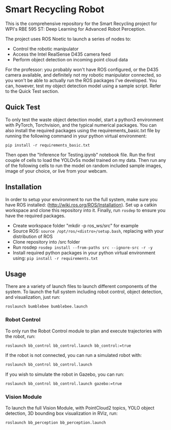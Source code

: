 # Smart Recycling Robot
This is the comprehensive repository for the Smart Recycling project for WPI's RBE 595 ST: Deep Learning for Advanced Robot Perception.

The project uses ROS Noetic to launch a series of nodes to:
- Control the robotic manipulator
- Access the Intel RealSense D435 camera feed
- Perform object detection on incoming point cloud data

For the professor: you probably won't have ROS configured, or the D435 camera available, and definitely not my robotic manipulator connected, so you won't be able to actually run the ROS packages I've developed. You can, however, test my object detection model using a sample script. Refer to the Quick Test section.

## Quick Test
To only test the waste object detection model, start a python3 environment with PyTorch, Torchvision, and the typical numerical packages. You can also install the required packages using the requirements_basic.txt file by running the following command in your python virtual environment:

`pip install -r requirements_basic.txt`

Then open the "Inference for Testing.ipynb" notebook file. Run the first couple of cells to load the YOLOv5s model trained on my data. Then run any of the following cells to run the model on random included sample images, image of your choice, or live from your webcam.

## Installation

In order to setup your environment to run the full system, make sure you have ROS installed: (http://wiki.ros.org/ROS/Installation). Set up a catkin workspace and clone this repository into it. Finally, run `rosdep` to ensure you have the required packages.
- Create workspace folder "mkdir -p ros_ws/src" for example
- Source ROS: `source /opt/ros/<distro>/setup.bash`, replacing <distro> with your distribution of ROS
- Clone repository into /src folder
- Run rosdep `rosdep install --from-paths src --ignore-src -r -y`
- Install required python packages in your python virtual environment using: `pip install -r requirements.txt`

## Usage
There are a variety of launch files to launch different components of the system. To launch the full system including robot control, object detection, and visualization, just run:
```bash
roslaunch bumblebee bumblebee.launch
```
### Robot Control
To only run the Robot Control module to plan and execute trajectories with the robot, run:
```bash
roslaunch bb_control bb_control.launch bb_control:=true
```
If the robot is not connected, you can run a simulated robot with:
```bash
roslaunch bb_control bb_control.launch
```
If you wish to simulate the robot in Gazebo, you can run:
```bash
roslaunch bb_control bb_control.launch gazebo:=true
```

### Vision Module
To launch the full Vision Module, with PointCloud2 topics, YOLO object detection, 3D bounding box visualization in RViz, run:
```bash
roslaunch bb_perception bb_perception.launch
```
